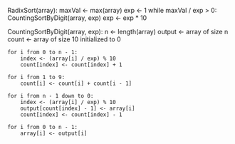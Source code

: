 RadixSort(array):
    maxVal <- max(array)
    exp <- 1
    while maxVal / exp > 0:
        CountingSortByDigit(array, exp)
        exp <- exp * 10

CountingSortByDigit(array, exp):
    n <- length(array)
    output <- array of size n
    count <- array of size 10 initialized to 0

    for i from 0 to n - 1:
        index <- (array[i] / exp) % 10
        count[index] <- count[index] + 1
    
    for i from 1 to 9:
        count[i] <- count[i] + count[i - 1]
    
    for i from n - 1 down to 0:
        index <- (array[i] / exp) % 10
        output[count[index] - 1] <- array[i]
        count[index] <- count[index] - 1
    
    for i from 0 to n - 1:
        array[i] <- output[i]
